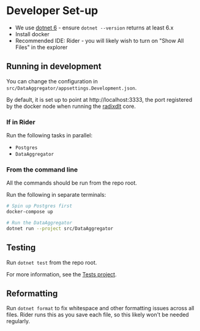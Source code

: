 # Developer Set-up

* We use [dotnet 6](https://dotnet.microsoft.com/download/dotnet/6.0) - ensure `dotnet --version` returns at least 6.x
* Install docker
* Recommended IDE: Rider - you will likely wish to turn on "Show All Files" in the explorer

## Running in development

You can change the configuration in `src/DataAggregator/appsettings.Development.json`.

By default, it is set up to point at http://localhost:3333, the port registered by the docker node when running the [radixdlt](https://github.com/radixdlt/radixdlt) core.

### If in Rider

Run the following tasks in parallel:

* `Postgres`
* `DataAggregator`

### From the command line

All the commands should be run from the repo root.

Run the following in separate terminals:

```bash
# Spin up Postgres first
docker-compose up
```

```bash
# Run the DataAggregator
dotnet run --project src/DataAggregator
```

## Testing

Run `dotnet test` from the repo root.

For more information, see the [Tests project](../../src/Tests).

## Reformatting

Run `dotnet format` to fix whitespace and other formatting issues across all files. Rider runs this as you save each file, so this likely won't be needed regularly.
